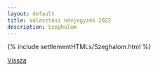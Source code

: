 ```yaml
---
layout: default
title: Választási névjegyzék 2022
description: Szeghalom
---
```


{% include settlementHTMLs/Szeghalom.html %}

[Vissza](./)